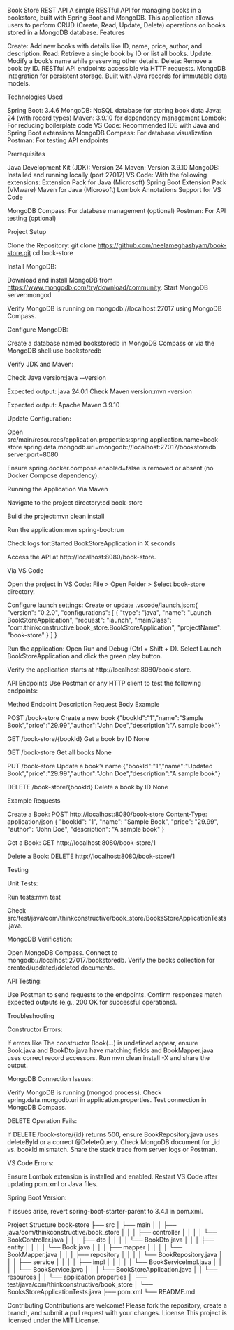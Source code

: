 Book Store REST API
A simple RESTful API for managing books in a bookstore, built with Spring Boot and MongoDB. This application allows users to perform CRUD (Create, Read, Update, Delete) operations on books stored in a MongoDB database.
Features

Create: Add new books with details like ID, name, price, author, and description.
Read: Retrieve a single book by ID or list all books.
Update: Modify a book’s name while preserving other details.
Delete: Remove a book by ID.
RESTful API endpoints accessible via HTTP requests.
MongoDB integration for persistent storage.
Built with Java records for immutable data models.

Technologies Used

Spring Boot: 3.4.6
MongoDB: NoSQL database for storing book data
Java: 24 (with record types)
Maven: 3.9.10 for dependency management
Lombok: For reducing boilerplate code
VS Code: Recommended IDE with Java and Spring Boot extensions
MongoDB Compass: For database visualization
Postman: For testing API endpoints

Prerequisites

Java Development Kit (JDK): Version 24
Maven: Version 3.9.10
MongoDB: Installed and running locally (port 27017)
VS Code: With the following extensions:
Extension Pack for Java (Microsoft)
Spring Boot Extension Pack (VMware)
Maven for Java (Microsoft)
Lombok Annotations Support for VS Code


MongoDB Compass: For database management (optional)
Postman: For API testing (optional)

Project Setup

Clone the Repository:
git clone https://github.com/neelameghashyam/book-store.git
cd book-store


Install MongoDB:

Download and install MongoDB from https://www.mongodb.com/try/download/community.
Start MongoDB server:mongod


Verify MongoDB is running on mongodb://localhost:27017 using MongoDB Compass.


Configure MongoDB:

Create a database named bookstoredb in MongoDB Compass or via the MongoDB shell:use bookstoredb




Verify JDK and Maven:

Check Java version:java --version

Expected output: java 24.0.1
Check Maven version:mvn -version

Expected output: Apache Maven 3.9.10


Update Configuration:

Open src/main/resources/application.properties:spring.application.name=book-store
spring.data.mongodb.uri=mongodb://localhost:27017/bookstoredb
server.port=8080


Ensure spring.docker.compose.enabled=false is removed or absent (no Docker Compose dependency).



Running the Application
Via Maven

Navigate to the project directory:cd book-store


Build the project:mvn clean install


Run the application:mvn spring-boot:run


Check logs for:Started BookStoreApplication in X seconds


Access the API at http://localhost:8080/book-store.

Via VS Code

Open the project in VS Code:
File > Open Folder > Select book-store directory.


Configure launch settings:
Create or update .vscode/launch.json:{
    "version": "0.2.0",
    "configurations": [
        {
            "type": "java",
            "name": "Launch BookStoreApplication",
            "request": "launch",
            "mainClass": "com.thinkconstructive.book_store.BookStoreApplication",
            "projectName": "book-store"
        }
    ]
}




Run the application:
Open Run and Debug (Ctrl + Shift + D).
Select Launch BookStoreApplication and click the green play button.


Verify the application starts at http://localhost:8080/book-store.

API Endpoints
Use Postman or any HTTP client to test the following endpoints:



Method
Endpoint
Description
Request Body Example



POST
/book-store
Create a new book
{"bookId":"1","name":"Sample Book","price":"29.99","author":"John Doe","description":"A sample book"}


GET
/book-store/{bookId}
Get a book by ID
None


GET
/book-store
Get all books
None


PUT
/book-store
Update a book’s name
{"bookId":"1","name":"Updated Book","price":"29.99","author":"John Doe","description":"A sample book"}


DELETE
/book-store/{bookId}
Delete a book by ID
None


Example Requests

Create a Book:
POST http://localhost:8080/book-store
Content-Type: application/json
{
    "bookId": "1",
    "name": "Sample Book",
    "price": "29.99",
    "author": "John Doe",
    "description": "A sample book"
}


Get a Book:
GET http://localhost:8080/book-store/1


Delete a Book:
DELETE http://localhost:8080/book-store/1



Testing

Unit Tests:

Run tests:mvn test


Check src/test/java/com/thinkconstructive/book_store/BooksStoreApplicationTests.java.


MongoDB Verification:

Open MongoDB Compass.
Connect to mongodb://localhost:27017/bookstoredb.
Verify the books collection for created/updated/deleted documents.


API Testing:

Use Postman to send requests to the endpoints.
Confirm responses match expected outputs (e.g., 200 OK for successful operations).



Troubleshooting

Constructor Errors:

If errors like The constructor Book(...) is undefined appear, ensure Book.java and BookDto.java have matching fields and BookMapper.java uses correct record accessors.
Run mvn clean install -X and share the output.


MongoDB Connection Issues:

Verify MongoDB is running (mongod process).
Check spring.data.mongodb.uri in application.properties.
Test connection in MongoDB Compass.


DELETE Operation Fails:

If DELETE /book-store/{id} returns 500, ensure BookRepository.java uses deleteById or a correct @DeleteQuery.
Check MongoDB document for _id vs. bookId mismatch.
Share the stack trace from server logs or Postman.


VS Code Errors:

Ensure Lombok extension is installed and enabled.
Restart VS Code after updating pom.xml or Java files.


Spring Boot Version:

If issues arise, revert spring-boot-starter-parent to 3.4.1 in pom.xml.



Project Structure
book-store
├── src
│   ├── main
│   │   ├── java/com/thinkconstructive/book_store
│   │   │   ├── controller
│   │   │   │   └── BookController.java
│   │   │   ├── dto
│   │   │   │   └── BookDto.java
│   │   │   ├── entity
│   │   │   │   └── Book.java
│   │   │   ├── mapper
│   │   │   │   └── BookMapper.java
│   │   │   ├── repository
│   │   │   │   └── BookRepository.java
│   │   │   ├── service
│   │   │   │   ├── impl
│   │   │   │   │   └── BookServiceImpl.java
│   │   │   │   └── BookService.java
│   │   │   └── BookStoreApplication.java
│   │   └── resources
│   │       └── application.properties
│   └── test/java/com/thinkconstructive/book_store
│       └── BooksStoreApplicationTests.java
├── pom.xml
└── README.md

Contributing
Contributions are welcome! Please fork the repository, create a branch, and submit a pull request with your changes.
License
This project is licensed under the MIT License.
